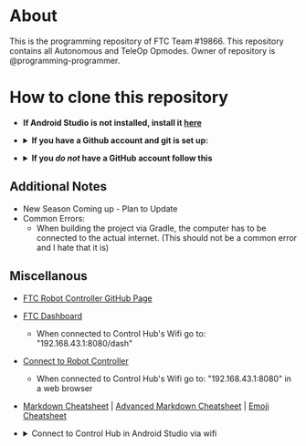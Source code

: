 # About
This is the programming repository of FTC Team #19866. This repository contains all Autonomous and TeleOp Opmodes. 
Owner of repository is @programming-programmer. 

# How to clone this repository
  - **If Android Studio is not installed, install it [here](https://developer.android.com/studio)**
  - <details>
    <summary><b>If you have a Github account and git is set up:</b></summary>
  
      <li>Open the terminal (depends on your OS)</li>
      <li>Navigate to StudioProjects folder, where all Anroid Studio Projects are located (type "cd ~/StudioProjects" in most instances)</li>
      <pre>$ cd ~/StudioProjects</pre>
        <b>If no SSH Key is set up / You don't know what that is:</b>
    <ul>
      <li>In terminal, type "git clone https://github.com/programming-programmer/ftc_new.git" (this selects https if you have an ssh key set up follow directions under SSH key)</li>
      <pre>$ git clone https://github.com/programming-programmer/ftc_new.git</pre>
      <li>In Android Studio, select open project, locate "ftc_new", and then open it</li>
      <li>Now you can start coding! :+1:</li>
    </ul>
  

      <b>SSH Key set up:</b>
    <ul>
      <li>In terminal, type "git clone git@github.com:programming-programmer/ftc_new.git" (this selects ssh if you don't have a ssh key set up follow directions under "No SSH Key set up")</li>
      <pre>$ git clone git@github.com:programming-programmer/ftc_new.git</pre>
      
      <li>In Android Studio, select open project, locate "ftc_new", and then open it</li>
      <li>Now you can start coding! :+1:</li>
    </ul>
  </details>

  - <details>
    <summary><b>If you <i>do not</i> have a GitHub account follow this</b></summary>
    <ul>
      <li>Go to Code</li>
      <li>download ZIP folder</li>
      <li>Open the terminal (depends on your OS)</li>
      <li>In terminal, type "mv ftc_new-master.zip ~/StudioProjects" (this moves the zip file to Studio Projects)</li>
      <pre>$ mv ftc_new-master.zip ~/StudioProjects</pre>
      
      <li>In terminal, type "cd ~/StudioProjects" (this navigates to StudioProjects)</li>
      <pre>$ cd ~/StudioProjects</pre>
      
      <li>type "unzip ftc_new-master.zip" (pretty self-explanatory)</li>
      <pre>$ unzip ftc_new-master.zip</pre>
      
      <li>In Android Studio, select open project, locate "ftc_new", and then open it</li>
      <li>Now you can start coding! :+1:</li>
    </ul>
</details>

## Additional Notes
- New Season Coming up - Plan to Update
- Common Errors:
  - When building the project via Gradle, the computer has to be connected to the actual internet. (This should not be a common error and I hate that it is)

## Miscellanous
- [FTC Robot Controller GitHub Page](https://github.com/FIRST-Tech-Challenge/FtcRobotController/wiki)
- [FTC Dashboard](https://acmerobotics.github.io/ftc-dashboard/gettingstarted)
  - When connected to Control Hub's Wifi go to: "192.168.43.1:8080/dash"
- [Connect to Robot Controller](https://docs.revrobotics.com/duo-control/control-hub-gs/connect-to-the-control-hub-robot-control-console#web-browser)
  - When connected to Control Hub's Wifi go to: "192.168.43.1:8080" in a web browser

- [Markdown Cheatsheet](https://github.com/tchapi/markdown-cheatsheet/blob/master/README.md#TOP) | 
[Advanced Markdown Cheatsheet](https://gist.github.com/apaskulin/1ad686e42c7165cb9c22f9fe1e389558) | 
[Emoji Cheatsheet](https://www.webfx.com/tools/emoji-cheat-sheet/)

- <details>
  <summary>Connect to Control Hub in Android Studio via wifi</summary>
    <b>Go to Settings > External Tools > Tools > Press "+" button:</b>
  <ul>
    <li>Name: "Control Hub"</li>
    <li>Group: "External tools"</li>
    <li>Description: "N/A"</li>
    <li>Program: "$ModuleSdkPath$/platform-tools/adb"</li>
    <li>Arguments: "connect 192.168.43.1:5555"</li>
    <li>Working Directory: "$ProjectFileDir$"</li>
  </ul>
</details>
